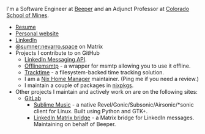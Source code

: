 I'm a Software Engineer at [Beeper](https://beeper.com) and an Adjunct Professor at [Colorado School of Mines](https://mines.edu).

* [Resume](https://sumnerevans.com/portfolio/resume.pdf)
* [Personal website](https://sumnerevans.com)
* [LinkedIn](https://www.linkedin.com/in/sumnerevans)
* [@sumner:nevarro.space](https://matrix.to/#/@sumner:nevarro.space) on Matrix
* Projects I contribute to on GitHub
  * [LinkedIn Messaging API](https://github.com/sumnerevans/linkedin-messaging-api).
  * [Offlinemsmtp](https://github.com/sumnerevans/offlinemsmtp) - a wrapper for msmtp allowing you to use it offline.
  * [Tracktime](https://github.com/sumnerevans/tracktime) - a filesystem-backed time tracking solution.
  * I am a [Nix Home Manager](https://github.com/nix-community/home-manager) maintainer. (Ping me if you need a review.)
  * I maintain a couple of packages in [nixpkgs](https://github.com/NixOS/nixpkgs).
* Other projects I maintain and actively work on are on the following sites:
  * [GitLab](https://gitlab.com/sumner)
    * [Sublime Music](https://gitlab.com/sublime-music/sublime-music) - a native Revel/Gonic/Subsonic/Airsonic/*sonic client for Linux. Built using Python and GTK+.
    * [LinkedIn Matrix bridge](https://gitlab.com/beeper/linkedin) - a Matrix bridge for LinkedIn messages. Maintaining on behalf of Beeper.
